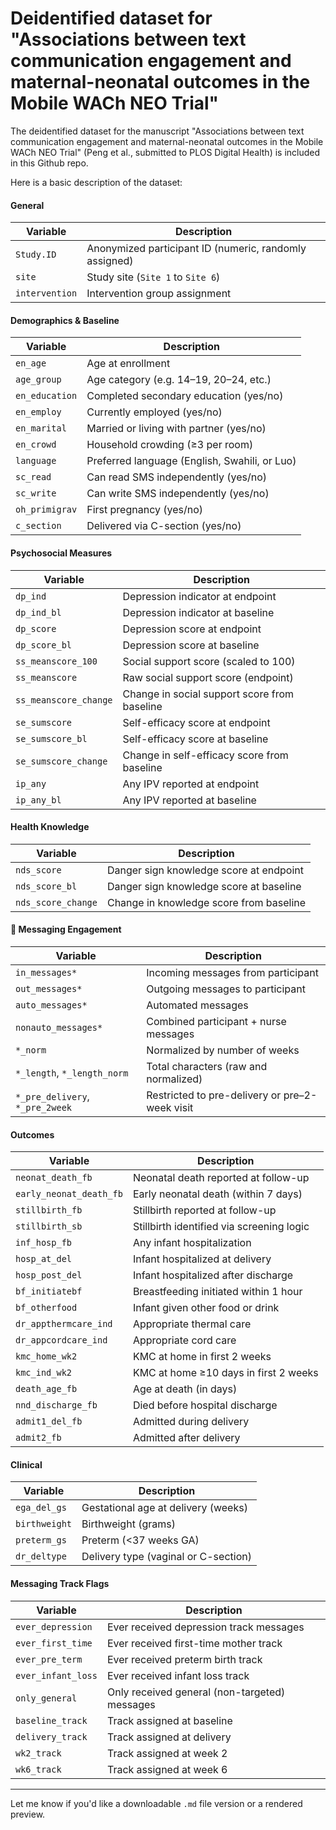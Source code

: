 # Deidentified dataset for "Associations between text communication engagement and maternal-neonatal outcomes in the Mobile WACh NEO Trial"

The deidentified dataset for the manuscript "Associations between text communication engagement and maternal-neonatal outcomes in the Mobile WACh NEO Trial" (Peng et al., submitted to PLOS Digital Health) is included in this Github repo. 

Here is a basic description of the dataset: 

#### General

| Variable       | Description                                            |
| -------------- | ------------------------------------------------------ |
| `Study.ID`     | Anonymized participant ID (numeric, randomly assigned) |
| `site`         | Study site (`Site 1` to `Site 6`)                      |
| `intervention` | Intervention group assignment                          |

#### Demographics & Baseline

| Variable       | Description                                   |
| -------------- | --------------------------------------------- |
| `en_age`       | Age at enrollment                             |
| `age_group`    | Age category (e.g. 14–19, 20–24, etc.)        |
| `en_education` | Completed secondary education (yes/no)        |
| `en_employ`    | Currently employed (yes/no)                   |
| `en_marital`   | Married or living with partner (yes/no)       |
| `en_crowd`     | Household crowding (≥3 per room)              |
| `language`     | Preferred language (English, Swahili, or Luo) |
| `sc_read`      | Can read SMS independently (yes/no)           |
| `sc_write`     | Can write SMS independently (yes/no)          |
| `oh_primigrav` | First pregnancy (yes/no)                      |
| `c_section`    | Delivered via C-section (yes/no)              |

#### Psychosocial Measures

| Variable              | Description                                  |
| --------------------- | -------------------------------------------- |
| `dp_ind`              | Depression indicator at endpoint             |
| `dp_ind_bl`           | Depression indicator at baseline             |
| `dp_score`            | Depression score at endpoint                 |
| `dp_score_bl`         | Depression score at baseline                 |
| `ss_meanscore_100`    | Social support score (scaled to 100)         |
| `ss_meanscore`        | Raw social support score (endpoint)          |
| `ss_meanscore_change` | Change in social support score from baseline |
| `se_sumscore`         | Self-efficacy score at endpoint              |
| `se_sumscore_bl`      | Self-efficacy score at baseline              |
| `se_sumscore_change`  | Change in self-efficacy score from baseline  |
| `ip_any`              | Any IPV reported at endpoint                 |
| `ip_any_bl`           | Any IPV reported at baseline                 |

#### Health Knowledge

| Variable           | Description                             |
| ------------------ | --------------------------------------- |
| `nds_score`        | Danger sign knowledge score at endpoint |
| `nds_score_bl`     | Danger sign knowledge score at baseline |
| `nds_score_change` | Change in knowledge score from baseline |

#### 💬 Messaging Engagement

| Variable                        | Description                                    |
| ------------------------------- | ---------------------------------------------- |
| `in_messages*`                  | Incoming messages from participant             |
| `out_messages*`                 | Outgoing messages to participant               |
| `auto_messages*`                | Automated messages                             |
| `nonauto_messages*`             | Combined participant + nurse messages          |
| `*_norm`                        | Normalized by number of weeks                  |
| `*_length`, `*_length_norm`     | Total characters (raw and normalized)          |
| `*_pre_delivery`, `*_pre_2week` | Restricted to pre-delivery or pre–2-week visit |

#### Outcomes

| Variable                | Description                               |
| ----------------------- | ----------------------------------------- |
| `neonat_death_fb`       | Neonatal death reported at follow-up      |
| `early_neonat_death_fb` | Early neonatal death (within 7 days)      |
| `stillbirth_fb`         | Stillbirth reported at follow-up          |
| `stillbirth_sb`         | Stillbirth identified via screening logic |
| `inf_hosp_fb`           | Any infant hospitalization                |
| `hosp_at_del`           | Infant hospitalized at delivery           |
| `hosp_post_del`         | Infant hospitalized after discharge       |
| `bf_initiatebf`         | Breastfeeding initiated within 1 hour     |
| `bf_otherfood`          | Infant given other food or drink          |
| `dr_appthermcare_ind`   | Appropriate thermal care                  |
| `dr_appcordcare_ind`    | Appropriate cord care                     |
| `kmc_home_wk2`          | KMC at home in first 2 weeks              |
| `kmc_ind_wk2`           | KMC at home ≥10 days in first 2 weeks     |
| `death_age_fb`          | Age at death (in days)                    |
| `nnd_discharge_fb`      | Died before hospital discharge            |
| `admit1_del_fb`         | Admitted during delivery                  |
| `admit2_fb`             | Admitted after delivery                   |

#### Clinical

| Variable      | Description                          |
| ------------- | ------------------------------------ |
| `ega_del_gs`  | Gestational age at delivery (weeks)  |
| `birthweight` | Birthweight (grams)                  |
| `preterm_gs`  | Preterm (<37 weeks GA)               |
| `dr_deltype`  | Delivery type (vaginal or C-section) |

#### Messaging Track Flags

| Variable           | Description                                   |
| ------------------ | --------------------------------------------- |
| `ever_depression`  | Ever received depression track messages       |
| `ever_first_time`  | Ever received first-time mother track         |
| `ever_pre_term`    | Ever received preterm birth track             |
| `ever_infant_loss` | Ever received infant loss track               |
| `only_general`     | Only received general (non-targeted) messages |
| `baseline_track`   | Track assigned at baseline                    |
| `delivery_track`   | Track assigned at delivery                    |
| `wk2_track`        | Track assigned at week 2                      |
| `wk6_track`        | Track assigned at week 6                      |

---

Let me know if you'd like a downloadable `.md` file version or a rendered preview.
